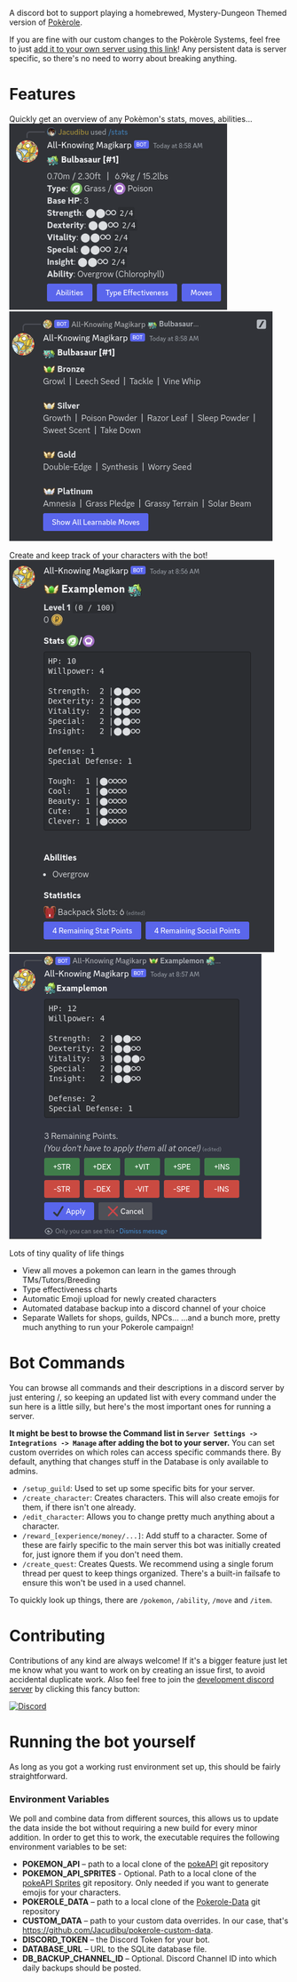 A discord bot to support playing a homebrewed, Mystery-Dungeon Themed version
of [Pokèrole](https://www.pokeroleproject.com).

If you are fine with our custom changes to the Pokèrole Systems, feel free to
just [add it to your own server using this link](https://discord.com/oauth2/authorize?client_id=1113153708201615430&permissions=9089493346368&scope=applications.commands%20bot)!
Any persistent data is server specific, so there's no need to worry about breaking anything.

# Features

Quickly get an overview of any Pokèmon's stats, moves, abilities...
![Stat Screenshot](screenshots/stats.png)
![Stat Screenshot](screenshots/moves.png)

Create and keep track of your characters with the bot!
![Stat Screenshot](screenshots/character_post.png)
![Stat Screenshot](screenshots/character_edit.png)

Lots of tiny quality of life things

- View all moves a pokemon can learn in the games through TMs/Tutors/Breeding
- Type effectiveness charts
- Automatic Emoji upload for newly created characters
- Automated database backup into a discord channel of your choice
- Separate Wallets for shops, guilds, NPCs...
  ...and a bunch more, pretty much anything to run your Pokerole campaign!

# Bot Commands

You can browse all commands and their descriptions in a discord server by just entering /, so keeping an updated list
with every command under the sun here is a little silly, but here's the most important ones for running a server.

**It might be best to browse the Command list in `Server Settings -> Integrations -> Manage` after adding the bot to
your server.** You can set custom overrides on which roles can access specific commands there. By default, anything that
changes stuff in the Database is only available to admins.

- `/setup_guild`: Used to set up some specific bits for your server.
- `/create_character`: Creates characters. This will also create emojis for them, if there isn't one already.
- `/edit_character`: Allows you to change pretty much anything about a character.
- `/reward_[experience/money/...]`: Add stuff to a character. Some of these are fairly specific to the main server this
  bot was initially created for, just ignore them if you don't need them.
- `/create_quest`: Creates Quests. We recommend using a single forum thread per quest to keep things organized. There's
  a built-in failsafe to ensure this won't be used in a used channel.

To quickly look up things, there are `/pokemon`, `/ability`, `/move` and `/item`.

# Contributing

Contributions of any kind are always welcome!
If it's a bigger feature just let me know what you want to work on by creating an issue first, to avoid accidental
duplicate work.
Also feel free to join the [development discord server](https://discord.gg/jVrv2YG2zU) by clicking this fancy button:

[![Discord](https://img.shields.io/discord/1115690620342763645.svg?logo=discord&logoColor=white&logoWidth=20&labelColor=7289DA&label=Discord&color=17cf48)](https://discord.gg/wf7eUEBk9w)

# Running the bot yourself

As long as you got a working rust environment set up, this should be fairly straightforward.

### Environment Variables

We poll and combine data from different sources, this allows us to update the data inside the bot without requiring a
new build for every minor addition. In order to get this to work, the executable requires the following environment
variables to be set:

- **POKEMON_API** – path to a local clone of the [pokeAPI](https://github.com/PokeAPI/pokeapi) git repository
- **POKEMON_API_SPRITES** - Optional. Path to a local clone of the [pokeAPI Sprites](https://github.com/PokeAPI/sprites)
  git
  repository. Only needed if you want to generate emojis for your characters.
- **POKEROLE_DATA** – path to a local clone of
  the [Pokerole-Data](https://github.com/Pokerole-Software-Development/Pokerole-Data) git repository
- **CUSTOM_DATA** – path to your custom data overrides. In our case,
  that's https://github.com/Jacudibu/pokerole-custom-data.
- **DISCORD_TOKEN** – the Discord Token for your bot.
- **DATABASE_URL** – URL to the SQLite database file.
- **DB_BACKUP_CHANNEL_ID** – Optional. Discord Channel ID into which daily backups should be posted.
